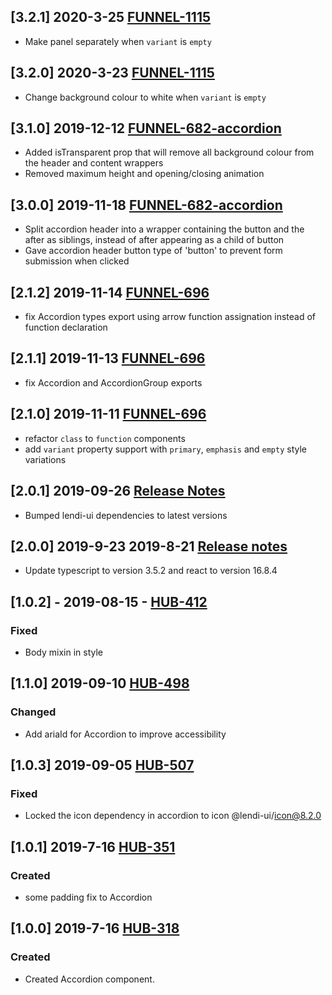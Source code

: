 ## [3.2.1] 2020-3-25 [FUNNEL-1115](https://creditandfinance.atlassian.net/browse/FUNNEL-1115)
- Make panel separately when `variant` is `empty`

## [3.2.0] 2020-3-23 [FUNNEL-1115](https://creditandfinance.atlassian.net/browse/FUNNEL-1115)
- Change background colour to white when `variant` is `empty`

## [3.1.0] 2019-12-12 [FUNNEL-682-accordion](https://creditandfinance.atlassian.net/browse/FUNNEL-807)
- Added isTransparent prop that will remove all background colour from the header and content wrappers
- Removed maximum height and opening/closing animation

## [3.0.0] 2019-11-18 [FUNNEL-682-accordion](https://creditandfinance.atlassian.net/browse/FUNNEL-682)
- Split accordion header into a wrapper containing the button and the after as siblings, instead of after appearing as a child of button
- Gave accordion header button type of 'button' to prevent form submission when clicked

## [2.1.2] 2019-11-14 [FUNNEL-696](https://creditandfinance.atlassian.net/browse/FUNNEL-696)
- fix Accordion types export using arrow function assignation instead of function declaration

## [2.1.1] 2019-11-13 [FUNNEL-696](https://creditandfinance.atlassian.net/browse/FUNNEL-696)
- fix Accordion and AccordionGroup exports

## [2.1.0] 2019-11-11 [FUNNEL-696](https://creditandfinance.atlassian.net/browse/FUNNEL-696)
- refactor `class` to `function` components
- add `variant` property support with `primary`, `emphasis` and `empty` style variations

## [2.0.1] 2019-09-26 [Release Notes](https://creditandfinance.atlassian.net/wiki/spaces/HUB/pages/803930391/Upcoming+Major+Changes)
- Bumped lendi-ui dependencies to latest versions

## [2.0.0] 2019-9-23 2019-8-21 [Release notes](https://creditandfinance.atlassian.net/wiki/spaces/HUB/pages/803930391/Upcoming+Major+Changes)
- Update typescript to version 3.5.2 and react to version 16.8.4

## [1.0.2] - 2019-08-15 - [HUB-412](https://creditandfinance.atlassian.net/browse/HUB-412)
### Fixed
- Body mixin in style

## [1.1.0] 2019-09-10 [HUB-498](https://creditandfinance.atlassian.net/browse/HUB-498)
### Changed
- Add ariaId for Accordion to improve accessibility

## [1.0.3] 2019-09-05 [HUB-507](https://creditandfinance.atlassian.net/browse/HUB-507)
### Fixed
- Locked the icon dependency in accordion to icon @lendi-ui/icon@8.2.0 

## [1.0.1] 2019-7-16 [HUB-351](https://creditandfinance.atlassian.net/browse/HUB-351)
### Created
- some padding fix to Accordion

## [1.0.0] 2019-7-16 [HUB-318](https://creditandfinance.atlassian.net/browse/HUB-318)
### Created
- Created Accordion component.
